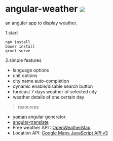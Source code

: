 
angular-weather ![](https://travis-ci.org/zhang-yuan/angular-weather.svg?branch=master)
===============

an angular app to display weather.

1.start
```
npm install
bower install
grunt serve
```

2.simple features

- language options
- unit options
- city name auto-completion
- dynamic enable/disable search button
- forecast 7 days weather of selected city
- weather details of one certain day

>resources

- [yoman](https://github.com/yeoman/yo) angular generator.
- [angular-translate](https://github.com/angular-translate/angular-translate)
- Free weather API : [OpenWeatherMap](http://openweathermap.org/api ).
- Location API: [Google Maps JavaScript API v3](https://developers.google.com/maps/)
